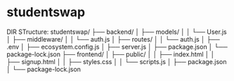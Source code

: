 # studentswap
DIR STructure:
studentswap/
├── backend/
│   ├── models/
│   │   └── User.js
│   ├── middleware/
│   │   └── auth.js
│   ├── routes/
│   │   └── auth.js
│   ├── .env
│   ├── ecosystem.config.js
│   ├── server.js
│   ├── package.json
│   └── package-lock.json
├── frontend/
│   ├── public/
│   │   ├── index.html
│   │   ├── signup.html
│   │   ├── styles.css
│   │   └── scripts.js
│   ├── package.json
│   └── package-lock.json
